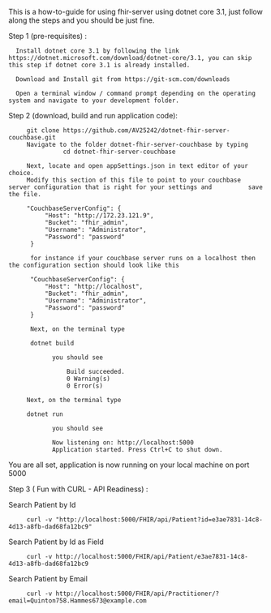 This is a how-to-guide for using fhir-server using dotnet core 3.1, just follow along the steps and you should be just fine.

Step 1 (pre-requisites) : 
      
      Install dotnet core 3.1 by following the link https://dotnet.microsoft.com/download/dotnet-core/3.1, you can skip this step if dotnet core 3.1 is already installed.
      
      Download and Install git from https://git-scm.com/downloads
      
      Open a terminal window / command prompt depending on the operating system and navigate to your development folder.
      


Step 2 (download, build and run application code): 

         git clone https://github.com/AV25242/dotnet-fhir-server-couchbase.git
         Navigate to the folder dotnet-fhir-server-couchbase by typing 
                   cd dotnet-fhir-server-couchbase
         
         Next, locate and open appSettings.json in text editor of your choice.
         Modify this section of this file to point to your couchbase server configuration that is right for your settings and          save the file.
         
         "CouchbaseServerConfig": {
              "Host": "http://172.23.121.9",
              "Bucket": "fhir_admin",
              "Username": "Administrator",
              "Password": "password"
          }
          
          for instance if your couchbase server runs on a localhost then the configuration section should look like this
          
          "CouchbaseServerConfig": {
              "Host": "http://localhost",
              "Bucket": "fhir_admin",
              "Username": "Administrator",
              "Password": "password"
          }
          
          Next, on the terminal type
          
          dotnet build
          
                you should see
          
                    Build succeeded.
                    0 Warning(s)
                    0 Error(s)

         Next, on the terminal type
         
         dotnet run
         
                you should see
                
                Now listening on: http://localhost:5000
                Application started. Press Ctrl+C to shut down.
                
You are all set, application is now running on your local machine on port 5000

Step 3 ( Fun with CURL - API Readiness) : 

  Search Patient by Id

         curl -v "http://localhost:5000/FHIR/api/Patient?id=e3ae7831-14c8-4d13-a8fb-dad68fa12bc9"
         
  Search Patient by Id as Field

         curl -v http://localhost:5000/FHIR/api/Patient/e3ae7831-14c8-4d13-a8fb-dad68fa12bc9
         
 
  Search Patient by Email
  
         curl -v http://localhost:5000/FHIR/api/Practitioner/?email=Quinton758.Hammes673@example.com

